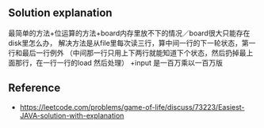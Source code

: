 ## Solution explanation

最简单的方法+位运算的方法+board内存里放不下的情况／board很大只能存在disk里怎么办，
解决方法是从file里每次读三行，算中间一行的下一轮状态，第一行和最后一行例外
（中间那一行只用上下两行就能知道下个状态，然后扔掉最上面那行，在一行一行的load 然后处理） +input 是一百万乘以一百万版

## Reference

- https://leetcode.com/problems/game-of-life/discuss/73223/Easiest-JAVA-solution-with-explanation